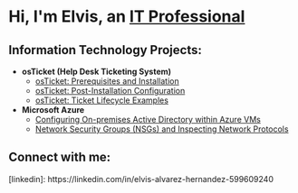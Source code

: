 <h1>Hi, I'm Elvis, an <a href="https://linkedin.com/in/elvis-alvarez-hernandez-599609240">IT Professional</a></h1>

<h2> Information Technology Projects:</h2>

- <b>osTicket (Help Desk Ticketing System)</b>
  - [osTicket: Prerequisites and Installation](https://github.com/ElvisAlvarezH/osticket-prereqs)
  - [osTicket: Post-Installation Configuration](https://github.com/ElvisAlvarezH/post-install-config)
  - [osTicket: Ticket Lifecycle Examples](https://github.com/ElvisAlvarezH/ticket-lifecycle)
- <b>Microsoft Azure</b>
  - [Configuring On-premises Active Directory within Azure VMs](https://github.com/ElvisAlvarezH/configure-ad)
  - [Network Security Groups (NSGs) and Inspecting Network Protocols](https://github.com/ElvisAlvarezH/azure-network-protocols)

<h2>Connect with me:</h2>
[linkedin]: https://linkedin.com/in/elvis-alvarez-hernandez-599609240

